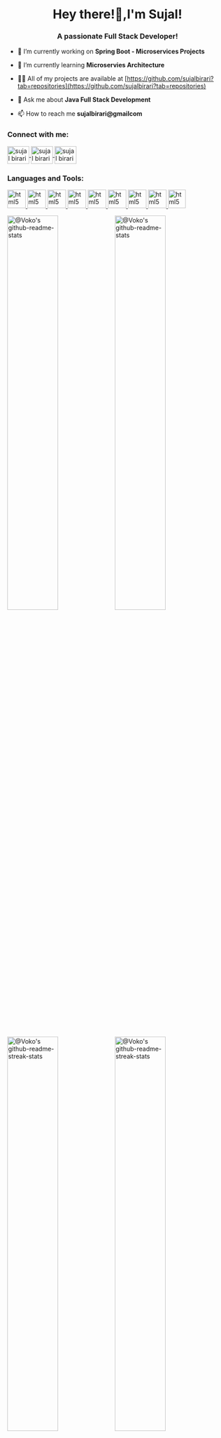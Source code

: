 
<h1 align="center">Hey there!👋,I'm Sujal!</h1>
<h3 align="center">A passionate Full Stack Developer!</h3>


- 🔭 I’m currently working on **Spring Boot - Microservices Projects**

- 🌱 I’m currently learning **Microservies Architecture**

- 👨‍💻 All of my projects are available at [https://github.com/sujalbirari?tab=repositories](https://github.com/sujalbirari?tab=repositories)

- 💬 Ask me about **Java Full Stack Development**

- 📫 How to reach me **sujalbirari@gmailcom**

<h3 align="left">Connect with me:</h3>

<p align="left">
  <a href="https://x.com/sujalsbirari" target="_blank">
    <img align="center" src="https://raw.githubusercontent.com/rahuldkjain/github-profile-readme-generator/master/src/images/icons/Social/twitter.svg" alt="sujal birari x" height="40" width="50" />
  </a>
  <a href="https://linkedin.com/in/sujal-birari-88b5a1229" target="_blank">
    <img align="center" src="https://raw.githubusercontent.com/rahuldkjain/github-profile-readme-generator/master/src/images/icons/Social/linked-in-alt.svg" alt="sujal birari linkedin" height="40" width="50" />
  </a>
  <a href="https://www.hackerrank.com/sujalbirari" target="_blank">
    <img align="center" src="https://raw.githubusercontent.com/rahuldkjain/github-profile-readme-generator/master/src/images/icons/Social/hackerrank.svg" alt="sujal birari hackerrank" height="40" width="50" />
  </a>
  
</p>


<h3 align="left">Languages and Tools:</h3>
<p align="left"> 
  <a href="https://html.spec.whatwg.org/" target="_blank" rel="noreferrer"> <img src="https://cdn.jsdelivr.net/gh/devicons/devicon@latest/icons/html5/html5-original.svg" alt="html5" width="42" height="42" margin="2px"/> </a>
  <a href="https://w3.org/TR/CSS/#css" target="_blank" rel="noreferrer"> <img src="https://cdn.jsdelivr.net/gh/devicons/devicon@latest/icons/css3/css3-original.svg" alt="html5" width="42" height="42" margin="2px"/> </a>
  <a href="https://www.ecma-international.org/publications-and-standards/standards/ecma-262/" target="_blank" rel="noreferrer"> <img src="https://cdn.jsdelivr.net/gh/devicons/devicon@latest/icons/javascript/javascript-original.svg" alt="html5" width="42" height="42" margin="2px"/> </a>
  <a href="https://getbootstrap.com/" target="_blank" rel="noreferrer"> <img src="https://cdn.jsdelivr.net/gh/devicons/devicon@latest/icons/bootstrap/bootstrap-original.svg" alt="html5" width="42" height="42" margin="2px"/> </a>
  <a href="https://react.dev/" target="_blank" rel="noreferrer"> <img src="https://cdn.jsdelivr.net/gh/devicons/devicon@latest/icons/react/react-original.svg" alt="html5" width="42" height="42" margin="2px"/> </a>
  <a href="https://tailwindcss.com/" target="_blank" rel="noreferrer"> <img src="https://cdn.jsdelivr.net/gh/devicons/devicon@latest/icons/tailwindcss/tailwindcss-original.svg" alt="html5" width="42" height="42" margin="2px"/> </a>
  <a href="https://www.mysql.com/" target="_blank" rel="noreferrer"> <img src="https://cdn.jsdelivr.net/gh/devicons/devicon@latest/icons/mysql/mysql-original.svg" alt="html5" width="42" height="42" margin="2px"/> </a>
  <a href="https://aws.amazon.com/" target="_blank" rel="noreferrer"> <img src="https://cdn.jsdelivr.net/gh/devicons/devicon@latest/icons/amazonwebservices/amazonwebservices-original-wordmark.svg" alt="html5" width="42" height="42" margin="2px"/> </a>
  <a href="https://www.java.com/en/" target="_blank" rel="noreferrer"> <img src="https://cdn.jsdelivr.net/gh/devicons/devicon@latest/icons/java/java-original.svg" alt="html5" width="40" height="42" margin="2px"/> </a>
<br>

<a href="https://github.com/sujalbirari?tab=repositories#gh-dark-mode-only"><img src="https://github-readme-stats-one-bice.vercel.app/api?username=sujalbirari&theme=gotham&show_icons=true&count_private=true&hide_border=true&role=OWNER,ORGANIZATION_MEMBER,COLLABORATOR"  width="48%" alt="@Voko's github-readme-stats"/></a>
<a href="https://github.com/sujalbirari?tab=repositories#gh-light-mode-only"><img src="https://github-readme-stats-one-bice.vercel.app/api?username=sujalbirari&theme=default&show_icons=true&count_private=true&hide_border=true&role=OWNER,ORGANIZATION_MEMBER,COLLABORATOR"  width="48%" alt="@Voko's github-readme-stats"/></a>
<a href="https://github.com/sujalbirari?tab=stars#gh-dark-mode-only"><img src="https://github-readme-streak-stats.herokuapp.com?user=sujalbirari&theme=gotham&hide_border=true&date_format=M%20j%5B%2C%20Y%5D"  width="48%" alt="@Voko's github-readme-streak-stats"/></a>
<a href="https://github.com/sujalbirari?tab=stars#gh-light-mode-only"><img src="https://github-readme-streak-stats.herokuapp.com?user=sujalbirari&theme=transparent&hide_border=true&date_format=M%20j%5B%2C%20Y%5D"  width="48%" alt="@Voko's github-readme-streak-stats"/></a>
